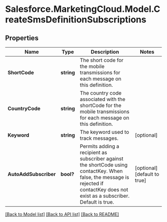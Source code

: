 # Salesforce.MarketingCloud.Model.CreateSmsDefinitionSubscriptions
## Properties

Name | Type | Description | Notes
------------ | ------------- | ------------- | -------------
**ShortCode** | **string** | The short code for the mobile transmissions for each message on this definition. | 
**CountryCode** | **string** | The country code associated with the shortCode for the mobile transmissions for each message on this definition. | 
**Keyword** | **string** | The keyword used to track messages. | [optional] 
**AutoAddSubscriber** | **bool?** | Permits adding a recipient as subscriber against the shortCode using contactKey. When false, the message is rejected if contactKey does not exist as a subscriber. Default is true. | [optional] [default to true]

[[Back to Model list]](../README.md#documentation-for-models) [[Back to API list]](../README.md#documentation-for-api-endpoints) [[Back to README]](../README.md)

